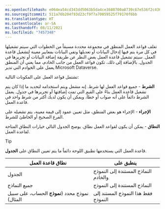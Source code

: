 ```yaml
---
ms.openlocfilehash: e064ea54cd343dd5063b5da4ce3680700a8739c67e536f2c436b770451e6fc12
ms.sourcegitcommit: 511a76b204f93d23cf9f7a70059525f79170f6bb
ms.translationtype: HT
ms.contentlocale: ar-SA
ms.lasthandoff: 08/11/2021
ms.locfileid: "7457348"
---
```

تغلف قواعد العمل المنطق في مجموعة محددة مسبقاً من الخطوات التي سيتم تشغيلها في كل مرة يتم فيها إدخال البيانات أو تعديلها وتفي البيانات بمعايير معينة لتشغيل قاعدة العمل. سيتم تشغيل قاعدة العمل بغض النظر عن طريقة إضافة البيانات أو تحريرها في الجدول.
بالإضافة إلى ذلك، تكون قواعد العمل من جانب الخادم، مما يعني أن المنطق يعمل على الخوادم التي تدير Microsoft Dataverse.

تشتمل قواعد العمل على المكونات التالية:

**الشرط** - جميع قواعد العمل لها شرط. إنه مشغل ويتم استخدامه لتحديد ما إذا كان يتم تشغيل قاعدة العمل بناءً على القيم التي تمت إضافتها أو تحريرها في جدول. يعمل الشرط دائماً على أنه صواب أو خطأ، ويمكن أن يكون لديك أكثر من شرط واحد في قاعدة العمل.

**الإجراء** - الإجراء هو بعض المنطق، مثل تعيين عمود إلى قيمة معينة، يتم تشغيله على الفرع الصحيح أو الخاطئ للشرط.

**النطاق** - يمكن أن يكون لقواعد العمل نطاق. يوضح الجدول التالي خيارات النطاق المتاحة لقاعدة العمل.

> [!TIP]
> قاعدة العمل التي يستخدمها تطبيق اللوحة دائماً ما يتم تعيين النطاق على **الجدول**.


| نطاق قاعدة العمل                | ينطبق على                    |
|-------------------------------------------|-------------------------------|
| الجدول                                    | النماذج المستندة إلى النموذج والخادم |
| جميع النماذج                                 | النماذج المستندة إلى النموذج            |
| نموذج محدد (**نموذج** الحساب، على سبيل المثال) | فقط هذا النموذج المستند إلى النموذج   |
